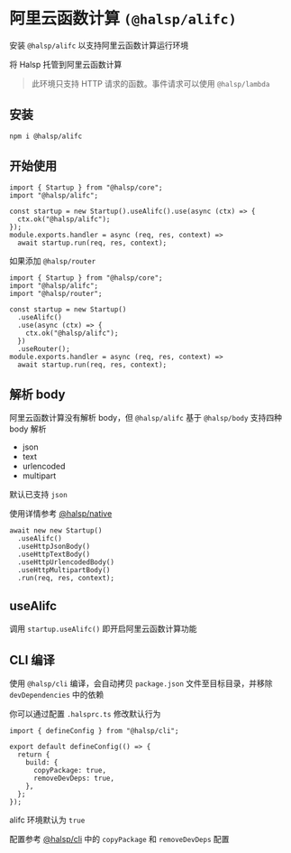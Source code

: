 # 阿里云函数计算 `(@halsp/alifc)`

安装 `@halsp/alifc` 以支持阿里云函数计算运行环境

将 Halsp 托管到阿里云函数计算

> 此环境只支持 HTTP 请求的函数。事件请求可以使用 `@halsp/lambda`

## 安装

```
npm i @halsp/alifc
```

## 开始使用

```TS
import { Startup } from "@halsp/core";
import "@halsp/alifc";

const startup = new Startup().useAlifc().use(async (ctx) => {
  ctx.ok("@halsp/alifc");
});
module.exports.handler = async (req, res, context) =>
  await startup.run(req, res, context);
```

如果添加 `@halsp/router`

```TS
import { Startup } from "@halsp/core";
import "@halsp/alifc";
import "@halsp/router";

const startup = new Startup()
  .useAlifc()
  .use(async (ctx) => {
    ctx.ok("@halsp/alifc");
  })
  .useRouter();
module.exports.handler = async (req, res, context) =>
  await startup.run(req, res, context);
```

## 解析 body

阿里云函数计算没有解析 body，但 `@halsp/alifc` 基于 `@halsp/body` 支持四种 body 解析

- json
- text
- urlencoded
- multipart

默认已支持 `json`

使用详情参考 [@halsp/native](https://github.com/halsp/native)

```TS
await new new Startup()
  .useAlifc()
  .useHttpJsonBody()
  .useHttpTextBody()
  .useHttpUrlencodedBody()
  .useHttpMultipartBody()
  .run(req, res, context);
```

## useAlifc

调用 `startup.useAlifc()` 即开启阿里云函数计算功能

## CLI 编译

使用 `@halsp/cli` 编译，会自动拷贝 `package.json` 文件至目标目录，并移除 `devDependencies` 中的依赖

你可以通过配置 `.halsprc.ts` 修改默认行为

```TS
import { defineConfig } from "@halsp/cli";

export default defineConfig(() => {
  return {
    build: {
      copyPackage: true,
      removeDevDeps: true,
    },
  };
});
```

alifc 环境默认为 `true`

配置参考 [@halsp/cli](./cli/#项目配置) 中的 `copyPackage` 和 `removeDevDeps` 配置
